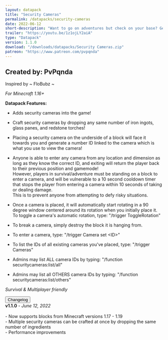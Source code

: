 ```yaml
---
layout: datapack
title: "Security Cameras"
permalink: /datapacks/security-cameras
date: 2022-06-12
short-description: "Want to go on adventures but check on your base? Get security cameras."
trailer: "https://youtu.be/1z1ojLY2aiA"
type: "Datapack"
version: 1.1.0
download: "/downloads/datapacks/Security Cameras.zip"
patreon: "https://www.patreon.com/pvpqnda"
---
```

Created by: PvPqnda
-
Inspired by ~ FloBubz ~

*For Minecraft 1.16+*

**Datapack Features:**

- Adds security cameras into the game!

- Craft security cameras by dropping any same number of iron ingots, glass panes, and redstone torches!

- Placing a security camera on the underside of a block will face it towards you and generate a number ID linked to the camera which is what you use to view the camera!

- Anyone is able to enter any camera from any location and dimension as long as they know the correct ID, and exiting will return the player back to their previous position and gamemode!<br>
However, players in survival/adventure must be standing on a block to enter a
camera, and will be vulnerable to a 10 second cooldown timer that stops the player from entering a camera within 10 seconds of taking or dealing damage.<br>
This is to prevent anyone from attempting to defy risky situations.

- Once a camera is placed, it will automatically start rotating in a 90 degree window centered around its rotation when you initially place it. To toggle a camera's automatic rotation, type: "/trigger ToggleRotation"

- To break a camera, simply destroy the block it is hanging from.

- To enter a camera, type: "/trigger Camera set \<ID>"

- To list the IDs of all existing cameras you've placed, type: "/trigger Cameras"

- Admins may list ALL camera IDs by typing: "/function securitycameras:list/all"

- Admins may list all OTHERS camera IDs by typing: "/function securitycameras:list/others"

*Survival & Multiplayer friendly*

<div id="accordion">
  <div class="card">
        <button class="card-header mb-0 btn btn-link text-decoration-none" data-toggle="collapse" data-target="#changelog" aria-expanded="false" aria-controls="changelog" id="changelogBtn">
           Changelog
        </button>
</div>

<div id="changelog" class="collapse" aria-labelledby="changelogBtn" data-parent="#accordion">
      <div class="card-body">
<b>v1.1.0</b> - <em>June 12, 2022</em><br>
<br>
- Now supports blocks from Minecraft versions 1.17 - 1.19<br>
- Multiple security cameras can be crafted at once by dropping the same number of ingredients<br>
- Performance improvements<br>
      </div>
    </div>
  </div>